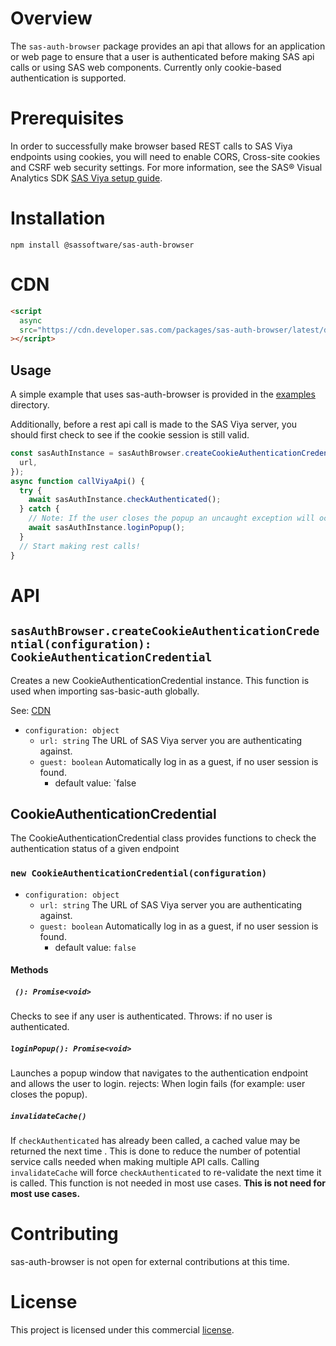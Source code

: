 # Overview

The `sas-auth-browser` package provides an api that allows for an application or web page to ensure that a user is authenticated before making SAS api calls or using SAS web components. Currently only cookie-based authentication is supported.

# Prerequisites

In order to successfully make browser based REST calls to SAS Viya endpoints using cookies, you will need to enable CORS, Cross-site cookies and CSRF web security settings. For more information, see the SAS® Visual Analytics SDK [SAS Viya setup guide](https://developer.sas.com/sdk/va/docs/guides/viya-setup/).

# Installation

```
npm install @sassoftware/sas-auth-browser
```

# CDN

```html
<script
  async
  src="https://cdn.developer.sas.com/packages/sas-auth-browser/latest/dist/index.min.js"
></script>
```

## Usage

A simple example that uses sas-auth-browser is provided in the [examples](./examples) directory.

Additionally, before a rest api call is made to the SAS Viya server, you should first check to see if the cookie session is still valid.

```ts
const sasAuthInstance = sasAuthBrowser.createCookieAuthenticationCredential({
  url,
});
async function callViyaApi() {
  try {
    await sasAuthInstance.checkAuthenticated();
  } catch {
    // Note: If the user closes the popup an uncaught exception will occur.
    await sasAuthInstance.loginPopup();
  }
  // Start making rest calls!
}
```

# API

## `sasAuthBrowser.createCookieAuthenticationCredential(configuration): CookieAuthenticationCredential`

Creates a new CookieAuthenticationCredential instance. This function is used when importing sas-basic-auth globally.

See: [CDN](#CDN)

- `configuration: object`
  - `url: string` The URL of SAS Viya server you are authenticating against.
  - `guest: boolean` Automatically log in as a guest, if no user session is found.
    - default value: `false

## CookieAuthenticationCredential

The CookieAuthenticationCredential class provides functions to check the authentication status of a given endpoint

### `new CookieAuthenticationCredential(configuration)`

- `configuration: object`
  - `url: string` The URL of SAS Viya server you are authenticating against.
  - `guest: boolean` Automatically log in as a guest, if no user session is found.
    - default value: `false`

#### Methods

##### ` (): Promise<void>`

Checks to see if any user is authenticated.
Throws: if no user is authenticated.

##### `loginPopup(): Promise<void>`

Launches a popup window that navigates to the authentication endpoint and allows the user to login.
rejects: When login fails (for example: user closes the popup).

##### `invalidateCache()`

If `checkAuthenticated` has already been called, a cached value may be returned the next time . This is done to reduce the number of potential service calls needed when making multiple API calls. Calling `invalidateCache` will force `checkAuthenticated` to re-validate the next time it is called. This function is not needed in most use cases. **This is not need for most use cases.**

# Contributing

sas-auth-browser is not open for external contributions at this time.

# License

This project is licensed under this commercial [license](../license).
